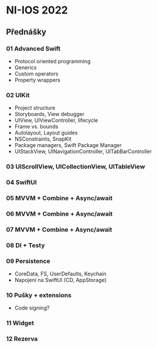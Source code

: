 # NI-IOS 2022

## Přednášky

### 01 Advanced Swift

* Protocol oriented programming
* Generics
* Custom operators
* Property wrappers

### 02 UIKit

* Project structure
* Storyboards, View debugger
* UIView, UIViewController, lifecycle
* Frame vs. bounds
* Autolayout, Layout guides
* NSConstraints, SnapKit
* Package managers, Swift Package Manager
* UIStackView, UINavigationController, UITabBarController

### 03 UIScrollView, UICollectionView, UITableView

### 04 SwiftUI

### 05 MVVM + Combine + Async/await

### 06 MVVM + Combine + Async/await

### 07 MVVM + Combine + Async/await

### 08 DI + Testy

### 09 Persistence
- CoreData, FS, UserDefaults, Keychain
- Napojení na SwiftUI (CD, AppStorage)

### 10 Pušky + extensions
- Code signing?

### 11 Widget

### 12 Rezerva
